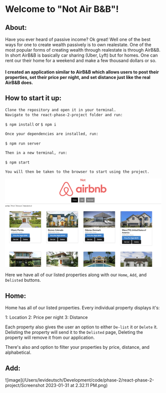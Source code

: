 # Welcome to "Not Air B&B"!

## About:
   Have you ever heard of passive income? Ok great! Well one of the best ways for one to create wealth passively is to own realestate. One of the most popular forms of creating wealth through realestate is through AirB&B. In short AirB&B is basically car sharing (Uber, Lyft) but for homes. One can rent our their home for a weekend and make a few thousand dollars or so. 

#### I created an application similar to AirB&B which allows users to post their properties, set their price per night, and set distance just like the real AirB&B does. 

## How to start it up:
    Clone the repository and open it in your terminal. 
    Navigate to the react-phase-2-project folder and run:
   `$ npm install` or `$ npm i`
   
    Once your dependencies are installed, run:
   `$ npm run server` 

    Then in a new terminal, run:
   `$ npm start` 

    You will then be taken to the browser to start using the project.
![image](img1.png)


Here we have all of our listed properties along with our `Home`, `Add`, and `Delisted` buttons.

## Home:
Home has all of our listed properties. Every individual property displays it's:

1: Location
2: Price per night
3: Distance

Each property also gives the user an option to either `De-list` it or `Delete` it. Delisting the property will send it to the `Delisted` page, Deleting the property will remove it from our application.

There's also and option to filter your properties by price, distance, and alphabetical.

## Add:
![image](/Users/levideutsch/Development/code/phase-2/react-phase-2-project/Screenshot 2023-01-31 at 2.32.11 PM.png)






